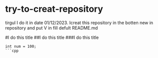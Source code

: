 # try-to-creat-repository
tirgul
I do it in date 01/12/2023. Icreat this repository in the botten new in repository and put V in fill defult README.md

#I do this title
##I do this title
###I do this title

```
int num = 100;
```cpp
